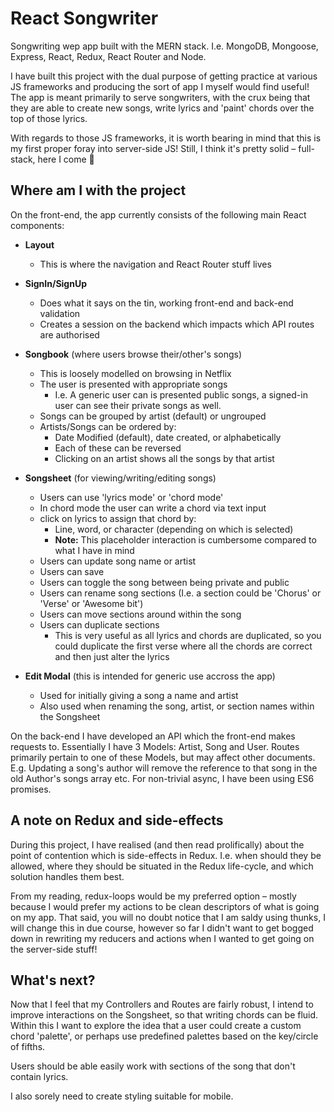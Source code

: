 # React Songwriter
Songwriting wep app built with the MERN stack.
I.e. MongoDB, Mongoose, Express, React, Redux, React Router and Node.

I have built this project with the dual purpose of getting practice at various JS frameworks and producing the sort of app I myself would find useful! The app is meant primarily to serve songwriters, with the crux being that they are able to create new songs, write lyrics and 'paint' chords over the top of those lyrics.

With regards to those JS frameworks, it is worth bearing in mind that this is my first proper foray into server-side JS! Still, I think it's pretty solid – full-stack, here I come :raised_hands:

## Where am I with the project
On the front-end, the app currently consists of the following main React components:

* __Layout__
  * This is where the navigation and React Router stuff lives

* __SignIn/SignUp__
  * Does what it says on the tin, working front-end and back-end validation
  * Creates a session on the backend which impacts which API routes are authorised

* __Songbook__ (where users browse their/other's songs)
  * This is loosely modelled on browsing in Netflix
  * The user is presented with appropriate songs
    * I.e. A generic user can is presented public songs, a signed-in user can see their private songs as well.
  * Songs can be grouped by artist (default) or ungrouped
  * Artists/Songs can be ordered by:
    * Date Modified (default), date created, or alphabetically
    * Each of these can be reversed
    * Clicking on an artist shows all the songs by that artist

* __Songsheet__ (for viewing/writing/editing songs)
  * Users can use 'lyrics mode' or 'chord mode'
  * In chord mode the user can write a chord via text input
  * click on lyrics to assign that chord by:
    * Line, word, or character (depending on which is selected)
    * __Note:__ This placeholder interaction is cumbersome compared to what I have in mind
  * Users can update song name or artist
  * Users can save
  * Users can toggle the song between being private and public
  * Users can rename song sections (I.e. a section could be 'Chorus' or 'Verse' or 'Awesome bit')
  * Users can move sections around within the song
  * Users can duplicate sections
    * This is very useful as all lyrics and chords are duplicated, so you could duplicate the first verse where all the chords are correct and then just alter the lyrics

* __Edit Modal__ (this is intended for generic use accross the app)
  * Used for initially giving a song a name and artist
  * Also used when renaming the song, artist, or section names within the Songsheet

On the back-end I have developed an API which the front-end makes requests to.
Essentially I have 3 Models: Artist, Song and User.
Routes primarily pertain to one of these Models, but may affect other documents.
E.g. Updating a song's author will remove the reference to that song in the old Author's songs array etc.
For non-trivial async, I have been using ES6 promises.

## A note on Redux and side-effects

During this project, I have realised (and then read prolifically) about the point of contention which is side-effects in Redux. I.e. when should they be allowed, where they should be situated in the Redux life-cycle, and which solution handles them best.

From my reading, redux-loops would be my preferred option – mostly because I would prefer my actions to be clean descriptors of what is going on my app. That said, you will no doubt notice that I am saldy using thunks, I will change this in due course, however so far I didn't want to get bogged down in rewriting my reducers and actions when I wanted to get going on the server-side stuff!

## What's next?

Now that I feel that my Controllers and Routes are fairly robust, I intend to improve interactions on the Songsheet, so that writing chords can be fluid. Within this I want to explore the idea that a user could create a custom chord 'palette', or perhaps use predefined palettes based on the key/circle of fifths.

Users should be able easily work with sections of the song that don't contain lyrics.

I also sorely need to create styling suitable for mobile.
